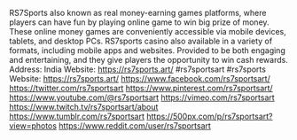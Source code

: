 RS7Sports also known as real money-earning games platforms, where players can have fun by playing online game to win big prize of money. These online money games are conveniently accessible via mobile devices, tablets, and desktop PCs. RS7sports casino also available in a variety of formats, including mobile apps and websites. Provided to be both engaging and entertaining, and they give players the opportunity to win cash rewards.
Address: India
Website:
https://rs7sports.art/
#rs7sportsart #rs7sports
Website:
https://rs7sports.art/
https://www.facebook.com/rs7sportsart/
https://twitter.com/rs7sportsart
https://www.pinterest.com/rs7sportsart/
https://www.youtube.com/@rs7sportsart
https://vimeo.com/rs7sportsart
https://www.twitch.tv/rs7sportsart/about
https://www.tumblr.com/rs7sportsart
https://500px.com/p/rs7sportsart?view=photos
https://www.reddit.com/user/rs7sportsart